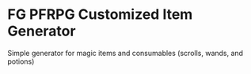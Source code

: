 # FG PFRPG Customized Item Generator
Simple generator for magic items and consumables (scrolls, wands, and potions)
